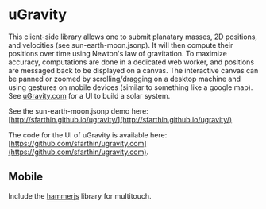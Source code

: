 # uGravity

This client-side library allows one to submit planatary masses, 2D positions, and velocities (see sun-earth-moon.jsonp). It will then compute their positions over time using Newton's law of gravitation. To maximize accuracy, computations are done in a dedicated web worker, and positions are messaged back to be displayed on a canvas. The interactive canvas can be panned or zoomed by scrolling/dragging on a desktop machine and using gestures on mobile devices (similar to something like a google map). See [uGravity.com](https://ugravity.com/) for a UI to build a solar system.

See the sun-earth-moon.jsonp demo here: [http://sfarthin.github.io/ugravity/](http://sfarthin.github.io/ugravity/)

The code for the UI of uGravity is available here: [https://github.com/sfarthin/ugravity.com](https://github.com/sfarthin/ugravity.com).

## Mobile
Include the [hammerjs](http://eightmedia.github.io/hammer.js/) library for multitouch.
